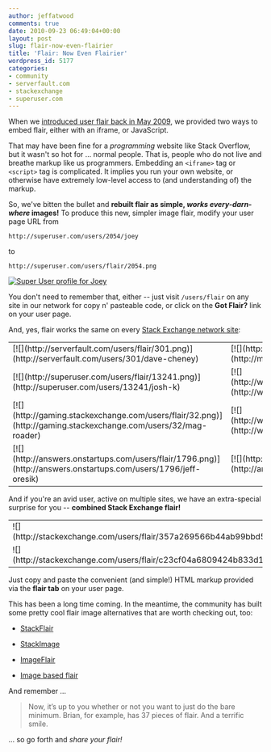 ```yaml
---
author: jeffatwood
comments: true
date: 2010-09-23 06:49:04+00:00
layout: post
slug: flair-now-even-flairier
title: 'Flair: Now Even Flairier'
wordpress_id: 5177
categories:
- community
- serverfault.com
- stackexchange
- superuser.com
---
```



When we [introduced user flair back in May 2009](http://blog.stackoverflow.com/2009/05/nowearn-valuable-flair/), we  provided two ways to embed flair, either with an iframe, or JavaScript.



That may have been fine for a _programming_ website like Stack Overflow, but it wasn't so hot for … normal people. That is, people who do not live and breathe markup like us programmers. Embedding an `<iframe>` tag or `<script>` tag is complicated. It implies you run your own website, or otherwise have extremely low-level access to (and understanding of) the markup. 



So, we've bitten the bullet and **rebuilt flair as simple, _works every-darn-where_ images!** To produce this new, simpler image flair, modify your user page URL from



`http://superuser.com/users/2054/joey`



to



`http://superuser.com/users/flair/2054.png`



[![Super User profile for Joey](http://superuser.com/users/flair/2054.png)](http://superuser.com/users/2054/joey)



You don't need to remember that, either -- just visit `/users/flair` on any site in our network for copy n' pasteable code, or click on the **Got Flair?** link on your user page.



And, yes, flair works the same on every [Stack Exchange network site](http://stackexchange.com/sites):



<table cellpadding="4" width="430" cellspacing="4" >
<tr >

<td >[![](http://serverfault.com/users/flair/301.png)](http://serverfault.com/users/301/dave-cheney)
</td>

<td >[![](http://meta.stackoverflow.com/users/flair/22164.png)](http://meta.stackoverflow.com/users/22164/thetxi)
</td>
</tr>

<tr >

<td >[![](http://superuser.com/users/flair/13241.png)](http://superuser.com/users/13241/josh-k)
</td>

<td >[![](http://webapps.stackexchange.com/users/flair/324.png)](http://webapps.stackexchange.com/users/324/neo)
</td>
</tr>

<tr >

<td >[![](http://gaming.stackexchange.com/users/flair/32.png)](http://gaming.stackexchange.com/users/32/mag-roader)
</td>

<td >[![](http://webmasters.stackexchange.com/users/flair/26.png)](http://webmasters.stackexchange.com/users/26/artlung)
</td>
</tr>

<tr >

<td >[![](http://answers.onstartups.com/users/flair/1796.png)](http://answers.onstartups.com/users/1796/jeff-oresik)
</td>

<td >[![](http://android.stackexchange.com/users/flair/3.png)](http://android.stackexchange.com/users/3/othermichael)
</td>
</tr>
</table>



And if you're an avid user, active on multiple sites, we have an extra-special surprise for you -- **combined Stack Exchange flair!**



<table cellpadding="4" width="430" cellspacing="4" >
<tr >

<td >
![](http://stackexchange.com/users/flair/357a269566b44ab99bbd502d6ad0b1ce.png)

</td>

<td >
![](http://stackexchange.com/users/flair/30498037168a4055a8490c31c2b1d863.png)

</td>
</tr>
<tr >

<td >
![](http://stackexchange.com/users/flair/c23cf04a6809424b833d19e6d55f2e8d.png)

</td>

<td >
![](http://stackexchange.com/users/flair/5091e12f1fdc49d9aec229814923e1c6.png)

</td>
</tr>
</table>



Just copy and paste the convenient (and simple!) HTML markup provided via the **flair tab** on your user page.



This has been a long time coming. In the meantime, the community has built some pretty cool flair image alternatives that are worth checking out, too:







  * [StackFlair](http://stackapps.com/questions/1567/stackflair-generate-flair-for-your-stackexchange-associated-accounts-now-with)

  * [StackImage](http://stackapps.com/questions/847/stackimage-generating-images-of-questions-and-users-now-with-global-flair)

  * [ImageFlair](http://www.grumpydev.com/2009/07/11/stack-overflow-share-your-flair-now-in-png/)

  * [Image based flair](http://meta.stackoverflow.com/questions/9482/image-based-flair-downloadable-implementation-v2-1)




And remember ...





<blockquote>
Now, it’s up to you whether or not you want to just do the bare minimum. Brian, for example, has 37 pieces of flair. And a terrific smile.
</blockquote>





… so go forth and _share your flair!_

